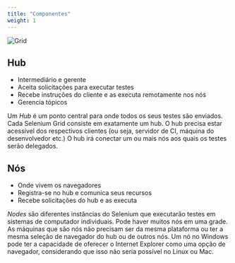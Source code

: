 ```yaml
---
title: "Componentes"
weight: 1
---
```


![Grid](/images/grid.png)

## Hub
* Intermediário e gerente
* Aceita solicitações para executar testes
* Recebe instruções do cliente e as executa remotamente nos nós
* Gerencia tópicos

Um _Hub_ é um ponto central para onde todos os seus testes são enviados.
Cada Selenium Grid consiste em exatamente um hub. O hub precisa estar acessível
dos respectivos clientes (ou seja, servidor de CI, máquina do desenvolvedor etc.)
O hub irá conectar um ou mais nós
aos quais os testes serão delegados.

## Nós

* Onde vivem os navegadores
* Registra-se no hub e comunica seus recursos
* Recebe solicitações do hub e as executa

_Nodes_ são diferentes instâncias do Selenium
que executarão testes em sistemas de computador individuais.
Pode haver muitos nós em uma grade.
As máquinas que são nós não precisam ser da mesma plataforma
ou ter a mesma seleção de navegador do hub ou de outros nós.
Um nó no Windows pode ter a capacidade de
oferecer o Internet Explorer como uma opção de navegador,
considerando que isso não seria possível no Linux ou Mac.

